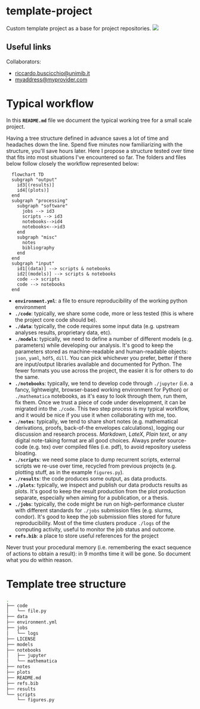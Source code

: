 # template-project

Custom template project as a base for project repositories.
<a href="https://github.com/new?template_name=template-project&template_owner=RiccardoBuscicchio">
  <img src="https://img.shields.io/badge/use%20this-template-blue?logo=github">
</a>


## Useful links

Collaborators: 
* riccardo.buscicchio@unimib.it
* myaddress@myprovider.com

# Typical workflow

In this **`README.md`** file we document the typical working tree for a small scale project.

Having a tree structure defined in advance saves a lot of time and headaches down the line. Spend five minutes now familiarizing with the structure, you'll save hours later. Here I propose a structure tested over time that fits into most situations I've encountered so far.
The folders and files below follow closely the workflow represented below:

```mermaid
  flowchart TD
  subgraph "output"
    id3[(results)]
    id4[(plots)]
  end
  subgraph "processing"
    subgraph "software"
      jobs --> id3
      scripts --> id3
      notebooks-->id4
      notebooks<-->id3
    end
    subgraph "misc"
      notes
      bibliography
    end  
  end
  subgraph "input"
    id1[(data)] --> scripts & notebooks
    id2[(models)] --> scripts & notebooks
    code --> scripts
    code --> notebooks
  end
```

* **`environment.yml`**: a file to ensure reproducibility of the working python environment
* **`./code`**: typically, we share some code, more or less tested (this is where the project core code should be).
* **`./data`**: typically, the code requires some input data (e.g. upstream analyses results, proprietary data, etc).
* **`./models`**: typically, we need to define a number of different models (e.g. parameters) while developing our analysis. It's good to keep the parameters stored as machine-readable and human-readable objects: `json`, `yaml`, `hdf5`, `dill`. You can pick whichever you prefer, better if there are input/output libraries available and documented for Python. The fewer formats you use across the project, the easier it is for others to do the same.
* **`./notebooks`**: typically, we tend to develop code through `./jupyter` (i.e. a fancy, lightweight, browser-based working environment for Python) or `./mathematica`  notebooks, as it's easy to look through them, run them, fix them. Once we trust a piece of code under development, it can be migrated into the `./code`. This two step process is my typical workflow, and it would be nice if you use it when collaborating with me, too.
* **`./notes`**: typically, we tend to share short notes (e.g. mathematical derivations, proofs, back-of-the envelopes calculations), logging our discussion and research process. _Markdown_, _LateX_, _Plain text_, or any digital note-taking format are all good choices. Always prefer source-code (e.g. tex) over compiled files (i.e. pdf), to avoid repository useless bloating.
* **`./scripts`**: we need some place to dump recurrent scripts, external scripts we re-use over time, recycled from previous projects (e.g. plotting stuff, as in the example `figures.py`).
* **`./results`**: the code produces some output, as data products.
* **`./plots`**: typically, we inspect and publish our data products results as plots. It's good to keep the result production from the plot production separate, especially when aiming for a publication, or a thesis.
* **`./jobs`**: typically, the code might be run on high-performance cluster with different standards for `./jobs` submission files (e.g. slurms, condor). It's good to keep the job submission files stored for future reproducibility. Most of the time clusters produce `./logs` of the computing activity, useful to monitor the job status and outcome.
* **`refs.bib`**: a place to store useful references for the project

Never trust your procedural memory (i.e. remembering the exact sequence of actions to obtain a result): in 9 months time it will be gone. So document what you do within reason.

# Template tree structure

```bash
.
├── code
│   └── file.py
├── data
├── environment.yml
├── jobs
│   └── logs
├── LICENSE
├── models
├── notebooks
│   ├── jupyter
│   └── mathematica
├── notes
├── plots
├── README.md
├── refs.bib
├── results
└── scripts
    └── figures.py

```
